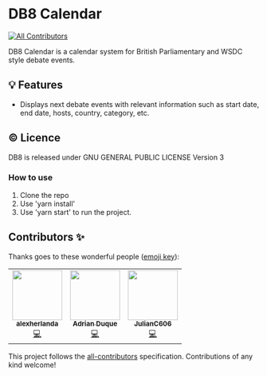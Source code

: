 # DB8 Calendar
<!-- ALL-CONTRIBUTORS-BADGE:START - Do not remove or modify this section -->
[![All Contributors](https://img.shields.io/badge/all_contributors-2-orange.svg?style=flat-square)](#contributors-)
<!-- ALL-CONTRIBUTORS-BADGE:END -->

DB8 Calendar is a calendar system for British Parliamentary and WSDC style debate events.

## 💡 Features

- Displays next debate events with relevant information such as start date, end date, hosts, country, category, etc.


## ©️ Licence

DB8 is released under GNU GENERAL PUBLIC LICENSE Version 3


### How to use

1. Clone the repo
2. Use 'yarn install'
3. Use 'yarn start' to run the project. 
## Contributors ✨

Thanks goes to these wonderful people ([emoji key](https://allcontributors.org/docs/en/emoji-key)):

<!-- ALL-CONTRIBUTORS-LIST:START - Do not remove or modify this section -->
<!-- prettier-ignore-start -->
<!-- markdownlint-disable -->
<table>
  <tr>
    <td align="center"><a href="https://github.com/alexherlanda"><img src="https://avatars0.githubusercontent.com/u/43116659?v=4" width="100px;" alt=""/><br /><sub><b>alexherlanda</b></sub></a><br /><a href="https://github.com/alexherlanda/db8-app/commits?author=alexherlanda" title="Code">💻</a></td>
    <td align="center"><a href="https://github.com/adrianoduque97"><img src="https://avatars1.githubusercontent.com/u/47148409?v=4" width="100px;" alt=""/><br /><sub><b>Adrian Duque</b></sub></a><br /><a href="https://github.com/alexherlanda/db8-app/commits?author=adrianoduque97" title="Code">💻</a></td>
    <td align="center"><a href="https://github.com/JulianC606"><img src="https://avatars3.githubusercontent.com/u/51425345?v=4" width="100px;" alt=""/><br /><sub><b>JulianC606</b></sub></a><br /><a href="https://github.com/alexherlanda/db8-app/commits?author=JulianC606" title="Code">💻</a></td>
  </tr>
</table>

<!-- markdownlint-enable -->
<!-- prettier-ignore-end -->
<!-- ALL-CONTRIBUTORS-LIST:END -->

This project follows the [all-contributors](https://github.com/all-contributors/all-contributors) specification. Contributions of any kind welcome!